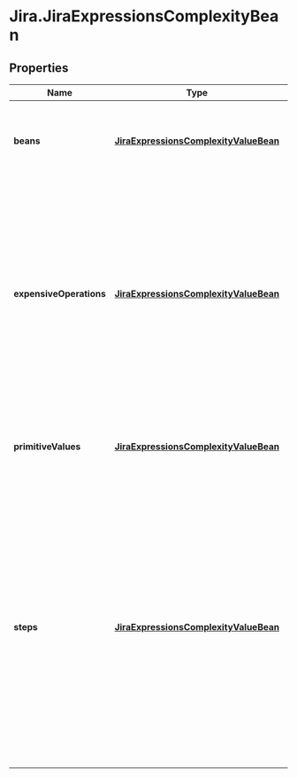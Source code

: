 # Jira.JiraExpressionsComplexityBean

## Properties

Name | Type | Description | Notes
------------ | ------------- | ------------- | -------------
**beans** | [**JiraExpressionsComplexityValueBean**](JiraExpressionsComplexityValueBean.md) | The number of Jira REST API beans returned in the response. | [optional] 
**expensiveOperations** | [**JiraExpressionsComplexityValueBean**](JiraExpressionsComplexityValueBean.md) | The number of expensive operations executed while evaluating the expression. Expensive operations are those that load additional data, such as entity properties, comments, or custom fields. | [optional] 
**primitiveValues** | [**JiraExpressionsComplexityValueBean**](JiraExpressionsComplexityValueBean.md) | The number of primitive values returned in the response. | [optional] 
**steps** | [**JiraExpressionsComplexityValueBean**](JiraExpressionsComplexityValueBean.md) | The number of steps it took to evaluate the expression, where a step is a high-level operation performed by the expression. A step is an operation such as arithmetic, accessing a property, accessing a context variable, or calling a function. | [optional] 


